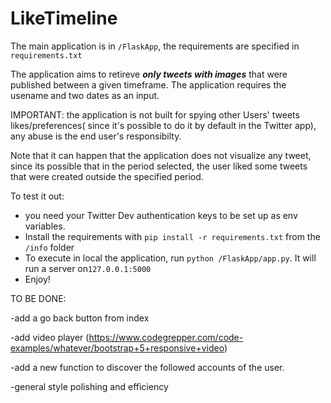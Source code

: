 # LikeTimeline

The main application is in ```/FlaskApp```, the requirements are specified in ```requirements.txt```

The application aims to retireve ***only tweets with images*** that were published between a given timeframe.
The application requires the usename and two dates as an input.

IMPORTANT: the application is not built for spying other Users' tweets likes/preferences( since it's possible to do it by default in the Twitter app), any abuse is the end user's responsibilty. 

Note that it can happen that the application does not visualize any tweet, since its possible that in the period selected, the user liked some tweets that were created outside the specified period.

To test it out:
- you need your Twitter Dev authentication keys to be set up as env variables.
- Install the requirements with ```pip install -r requirements.txt``` from the ```/info``` folder
- To execute in local the application, run ```python /FlaskApp/app.py```. It will run a server on```127.0.0.1:5000```
- Enjoy!

TO BE DONE:
 
-add a go back button from index

-add video player (https://www.codegrepper.com/code-examples/whatever/bootstrap+5+responsive+video)

-add a new function to discover the followed accounts of the user.

-general style polishing and efficiency

